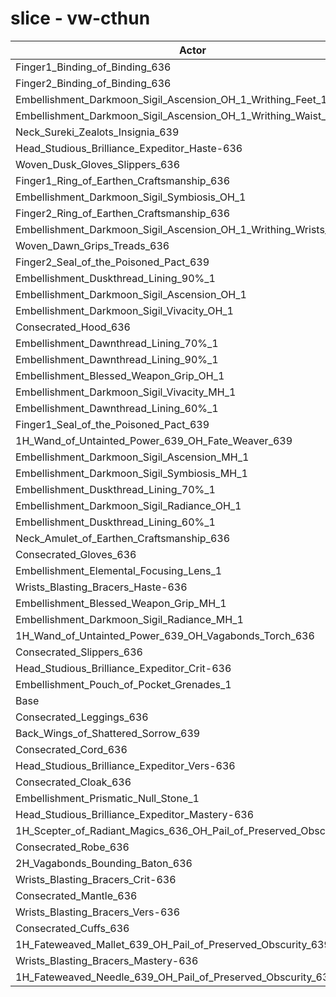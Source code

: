 # slice - vw-cthun
| Actor | DPS | Increase |
|---|:---:|:---:|
|Finger1_Binding_of_Binding_636|1457149|1.81%|
|Finger2_Binding_of_Binding_636|1456751|1.79%|
|Embellishment_Darkmoon_Sigil_Ascension_OH_1_Writhing_Feet_1|1452791|1.51%|
|Embellishment_Darkmoon_Sigil_Ascension_OH_1_Writhing_Waist_1|1450283|1.33%|
|Neck_Sureki_Zealots_Insignia_639|1448418|1.20%|
|Head_Studious_Brilliance_Expeditor_Haste-636|1447335|1.13%|
|Woven_Dusk_Gloves_Slippers_636|1445523|1.00%|
|Finger1_Ring_of_Earthen_Craftsmanship_636|1445288|0.98%|
|Embellishment_Darkmoon_Sigil_Symbiosis_OH_1|1443477|0.86%|
|Finger2_Ring_of_Earthen_Craftsmanship_636|1443283|0.84%|
|Embellishment_Darkmoon_Sigil_Ascension_OH_1_Writhing_Wrists_1|1443063|0.83%|
|Woven_Dawn_Grips_Treads_636|1442319|0.78%|
|Finger2_Seal_of_the_Poisoned_Pact_639|1442126|0.76%|
|Embellishment_Duskthread_Lining_90%_1|1442014|0.76%|
|Embellishment_Darkmoon_Sigil_Ascension_OH_1|1440248|0.63%|
|Embellishment_Darkmoon_Sigil_Vivacity_OH_1|1439577|0.59%|
|Consecrated_Hood_636|1439224|0.56%|
|Embellishment_Dawnthread_Lining_70%_1|1438715|0.53%|
|Embellishment_Dawnthread_Lining_90%_1|1438545|0.51%|
|Embellishment_Blessed_Weapon_Grip_OH_1|1437040|0.41%|
|Embellishment_Darkmoon_Sigil_Vivacity_MH_1|1436667|0.38%|
|Embellishment_Dawnthread_Lining_60%_1|1436550|0.37%|
|Finger1_Seal_of_the_Poisoned_Pact_639|1436238|0.35%|
|1H_Wand_of_Untainted_Power_639_OH_Fate_Weaver_639|1436211|0.35%|
|Embellishment_Darkmoon_Sigil_Ascension_MH_1|1436099|0.34%|
|Embellishment_Darkmoon_Sigil_Symbiosis_MH_1|1435919|0.33%|
|Embellishment_Duskthread_Lining_70%_1|1435749|0.32%|
|Embellishment_Darkmoon_Sigil_Radiance_OH_1|1435743|0.32%|
|Embellishment_Duskthread_Lining_60%_1|1435474|0.30%|
|Neck_Amulet_of_Earthen_Craftsmanship_636|1435366|0.29%|
|Consecrated_Gloves_636|1434215|0.21%|
|Embellishment_Elemental_Focusing_Lens_1|1433275|0.15%|
|Wrists_Blasting_Bracers_Haste-636|1433071|0.13%|
|Embellishment_Blessed_Weapon_Grip_MH_1|1432493|0.09%|
|Embellishment_Darkmoon_Sigil_Radiance_MH_1|1432191|0.07%|
|1H_Wand_of_Untainted_Power_639_OH_Vagabonds_Torch_636|1432041|0.06%|
|Consecrated_Slippers_636|1431781|0.04%|
|Head_Studious_Brilliance_Expeditor_Crit-636|1431559|0.03%|
|Embellishment_Pouch_of_Pocket_Grenades_1|1431219|0.00%|
|Base|1431198|0.00%|
|Consecrated_Leggings_636|1429916|-0.09%|
|Back_Wings_of_Shattered_Sorrow_639|1429519|-0.12%|
|Consecrated_Cord_636|1429225|-0.14%|
|Head_Studious_Brilliance_Expeditor_Vers-636|1428454|-0.19%|
|Consecrated_Cloak_636|1428339|-0.20%|
|Embellishment_Prismatic_Null_Stone_1|1428119|-0.22%|
|Head_Studious_Brilliance_Expeditor_Mastery-636|1427833|-0.24%|
|1H_Scepter_of_Radiant_Magics_636_OH_Pail_of_Preserved_Obscurity_639|1426945|-0.30%|
|Consecrated_Robe_636|1426943|-0.30%|
|2H_Vagabonds_Bounding_Baton_636|1426477|-0.33%|
|Wrists_Blasting_Bracers_Crit-636|1425429|-0.40%|
|Consecrated_Mantle_636|1425364|-0.41%|
|Wrists_Blasting_Bracers_Vers-636|1425205|-0.42%|
|Consecrated_Cuffs_636|1424244|-0.49%|
|1H_Fateweaved_Mallet_639_OH_Pail_of_Preserved_Obscurity_639|1422904|-0.58%|
|Wrists_Blasting_Bracers_Mastery-636|1422548|-0.60%|
|1H_Fateweaved_Needle_639_OH_Pail_of_Preserved_Obscurity_639|1420241|-0.77%|

